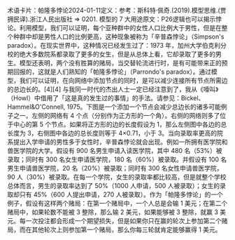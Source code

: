 

术语卡片：帕隆多悖论2024-01-11定义：参考：斯科特·佩奇.(2019).模型思维.(贾拥民译).浙江人民出版社 => 0201. 模型的 7 大用途原文：P26逻辑也可以揭示悖论。利用模型，我们可以证明，每个亚种群中的女性人口比例大于男性，但是在整个种群中却是男性人口的比例更高，这种现象被称为「辛普森悖论」（Simpson's paradox）。在现实世界中，这种情况已经发生过了：1973 年，加州大学伯克利分校的绝大多数院系都录取了更多的女生，但是从总体上看，它却录取了更多的男生。模型还表明，两个没有胜算的赌局，当交替轮流进行时，是有可能带来正的预期回报的，这就是人们熟知的「帕隆多悖论」（Parrondo's paradox）。通过模型，我们可以证明，在向网络中添加节点的同时，是可以减少连接所有节点所需边的总边长的。[4][4] 与我同一时代的杰出人士一定已经注意到了，我从《嚎叫》（Howl）中借用了「这是真的发生过的事情」的手法。请参见：Bickel、Hammel&O'Connell, 1975。下图是一个添加一个节点会减少总边长的诸多可能例子之一。左侧的网络有 4 个点（分别作为正方形的一个角）。右侧的网络则多了位于中心的第 5 个节点。如果将正方形的边的长度假设为 1，那么左侧图中各边的总长度为 3，右侧图中各边的总长度则等于 4×0.71，小于 3。当向录取率更高的院系提出入学申请的男性多于女性时，辛普森悖论就会出现。例如一所拥有医学院和兽医学院的大学。假设有 900 名男生申请入读医学院，其中 480 名（53%）被录取；同时有 300 名女生申请医学院，180 名（60%）被录取。并假设有 100 名男生申请兽医学院，20 名（20%）被录取；同时有 300 名女性申请兽医学院，90 人（30%）被录取。在每一个学院，女生的录取率都比较高，但是就整个学校总体而言，男生的录取率达到了 50%（1000 人申请，500 人被录取）；女生的录取却只有 45%（600 人提出申请，270 人被录取）。作为「帕隆多悖论」的一个例子，假设有这样两个赌局：在第一个赌局中，一个人总是会输 1 美元；在第二个赌局中，如果轮数不能被 3 整除，那么输 2 美元，如果能够被 3 整除，就赢 3 美元。每一次投注都会形成一个期望损失，但是如果你只在赢的轮次上参加第二个赌局，而在其他轮次上则参加第一个赌局，那么你每三轮就肯定能够赢得 1 美元。